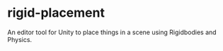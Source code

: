 # rigid-placement
An editor tool for Unity to place things in a scene using Rigidbodies and Physics.
